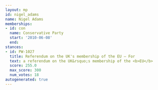 ```yaml
---
layout: mp
id: nigel_adams
name: Nigel Adams
memberships:
- id: con
  name: Conservative Party
  start: '2010-06-08'
  end: 
stances:
- id: PW-1027
  title: Referendum on the UK's membership of the EU — For
  text: a referendum on the UK&rsquo;s membership of the <b>EU</b>
  score: 255.0
  max_score: 300
  num_votes: 18
autogenerated: true
---
```

